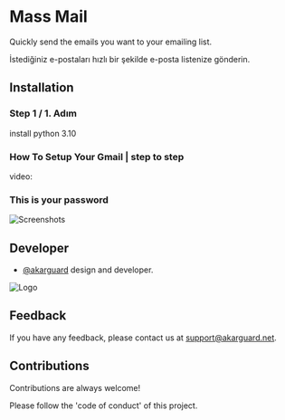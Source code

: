 # Mass Mail

Quickly send the emails you want to your emailing list.

İstediğiniz e-postaları hızlı bir şekilde e-posta listenize gönderin.

## Installation

### Step 1 / 1. Adım

install python 3.10

### How To Setup Your Gmail | step to step
video:


### This is your password
![Screenshots](https://cdn.discordapp.com/attachments/1061610902207615047/1114865250886500442/image.png)



## Developer

- [@akarguard](https://www.github.com/akarguard) design and developer.

  
![Logo](https://media.discordapp.net/attachments/1031646083539021847/1037499672610222130/hero-logo.png)

    
## Feedback

If you have any feedback, please contact us at support@akarguard.net.
  
## Contributions

Contributions are always welcome!

Please follow the 'code of conduct' of this project.